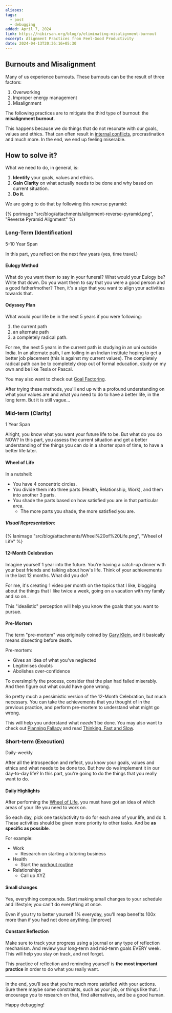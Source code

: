 ```yaml
---
aliases: 
tags:
  - post
  - debugging
added: April 7, 2024
link: https://nibirsan.org/blog/p/eliminating-misalignment-burnout
excerpt: Alignment Practices from Feel-Good Productivity
date: 2024-04-13T20:36:16+05:30
---
```

## Burnouts and Misalignment
Many of us experience burnouts. These burnouts can be the result of three factors:
1. Overworking
2. Improper energy management
3. Misalignment

The following practices are to mitigate the third type of burnout: the **misalignment burnout**.

This happens because we do things that do not resonate with our goals, values and ethics. That can often result in [internal conflicts](https://nibirsan.org/blog/p/an-intellectual-dillemma/), procrastination and much more. In the end, we end up feeling miserable.
## How to solve it?
What we need to do, in general, is:
1. **Identify** your goals, values and ethics.
2. **Gain Clarity** on what actually needs to be done and why based on current situation.
3. **Do it**.

We are going to do that by following this reverse pyramid:

{% porimage "src/blog/attachments/alignment-reverse-pyramid.png", "Reverse Pyramid Alignment" %}

### Long-Term (Identification)
5-10 Year Span

In this part, you reflect on the next few years (yes, time travel.)
#### Eulogy Method
What do you want them to say in your funeral? What would your Eulogy be? Write that down.
Do you want them to say that you were a good person and a good father/mother? Then, it's a sign that you want to align your activities towards that.
#### Odyssey Plan
What would your life be in the next 5 years if you were following:
1. the current path
2. an alternate path
3. a completely radical path.

For me, the next 5 years in the current path is studying in an uni outside India. In an alternate path, I am toiling in an Indian institute hoping to get a better job placement (this is against my current values). The completely radical path can be to completely drop out of formal education, study on my own and be like Tesla or Pascal.

You may also want to check out [Goal Factoring](https://www.lesswrong.com/posts/ZHWiCM4QmX8WwYajH/goal-factoring-1).

After trying these methods, you'll end up with a profound understanding on what your values are and what you need to do to have a better life, in the long term. But it is still vague...
### Mid-term (Clarity)
1 Year Span

Alright, you know what you want your future life to be. But what do you do NOW?
In this part, you assess the current situation and get a better understanding of the things you can do in a shorter span of time, to have a better life later.
#### Wheel of Life
In a nutshell:
- You have 4 concentric circles. 
- You divide them into three parts (Health, Relationship, Work), and them into another 3 parts.
- You shade the parts based on how satisfied you are in that particular area.
	- The more parts you shade, the more satisfied you are.
##### Visual Representation:
{% lanimage "src/blog/attachments/Wheel%20of%20Life.png", "Wheel of Life" %}

#### 12-Month Celebration
Imagine yourself 1 year into the future. You're having a catch-up dinner with your best friends and talking about how's life. Think of your achievements in the last 12 months. What did you do? 

For me, it's creating 1 video per month on the topics that I like, blogging about the things that I like twice a week, going on a vacation with my family and so on..

This "idealistic" perception will help you know the goals that you want to pursue.
#### Pre-Mortem
The term "pre-mortem" was originally coined by [Gary Klein](https://hbr.org/2007/09/performing-a-project-premortem), and it basically means dissecting before death.

Pre-mortem:
- Gives an idea of what you've neglected
- Legitimises doubts
- Abolishes over-confidence

To oversimplify the process, consider that the plan had failed miserably. And then figure out what could have gone wrong.

So pretty much a pessimistic version of the 12-Month Celebration, but much necessary. You can take the achievements that you thought of in the previous practice, and perform pre-mortem to understand what might go wrong.

This will help you understand what *needn't* be done. You may also want to check out [Planning Fallacy](https://thedecisionlab.com/biases/planning-fallacy) and read [Thinking, Fast and Slow](https://www.goodreads.com/en/book/show/11468377).
### Short-term (Execution)
Daily-weekly

After all the introspection and reflect, you know your goals, values and ethics and what needs to be done too. But how do we implement it in our day-to-day life?
In this part, you're going to do the things that you really want to do.
#### Daily Highlights
After performing the [Wheel of Life](https://nibirsan.org/blog/p/eliminating-misalignment-burnout/#wheel-of-life), you must have got an idea of which areas of your life you need to work on. 

So each day, pick one task/activity to do for each area of your life, and do it. These activities should be given more priority to other tasks. And be **as specific as possible**.

For example:
- Work
	- Research on starting a tutoring business
- Health
	- Start the [workout routine](https://nibirsan.org/blog/p/my-new-workout-routine/)
- Relationships
	- Call up XYZ
#### Small changes
Yes, everything compounds.
Start making small changes to your schedule and lifestyle; you can't do everything at once. 

Even if you try to better yourself 1% everyday, you'll reap benefits 100x more than if you had not done anything. [improve]
#### Constant Reflection
Make sure to track your progress using a journal or any type of reflection mechanism. And review your long-term and mid-term goals EVERY week. This will help you stay on track, and not forget. 

This practice of reflection and reminding yourself is **the most important practice** in order to do what you really want. 

---
In the end, you'll see that you're much more satisfied with your actions. Sure there maybe some constraints, such as your job, or things like that. I encourage you to research on that, find alternatives, and be a good human. 

Happy debugging!
